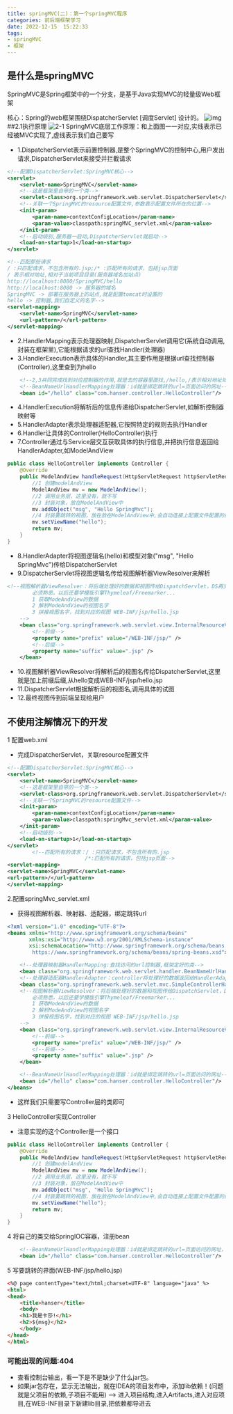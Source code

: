```yaml
---
title: springMVC(二)：第一个springMVC程序
categories: 前后端框架学习
date: 2022-12-15  15:22:33
tags: 
- springMVC
- 框架 
---
```


## 是什么是springMVC

SpringMVC是Spring框架中的一个分支，是基于Java实现MVC的轻量级Web框架

核心：Spring的web框架围绕DispatcherServlet [调度Servlet] 设计的。
![img](https://hanser373.oss-cn-beijing.aliyuncs.com/img/202304141036483.png)
##2.1执行原理
![2-1](https://hanser373.oss-cn-beijing.aliyuncs.com/img/202304141036682.png)
SpringMVC底层工作原理：和上面图一一对应,实线表示已经被MVC实现了,虚线表示我们自己要写

- 1.DispatcherServlet表示前置控制器,是整个SpringMVC的控制中心,用户发出请求,DispatcherServlet来接受并拦截请求
```xml
<!--配置DispatcherServlet:SpringMVC核心-->
<servlet>
    <servlet-name>SpringMVC</servlet-name>
    <!--这是框架里自带的一个类-->
    <servlet-class>org.springframework.web.servlet.DispatcherServlet</servlet-class>
    <!--关联一个SpringMVC的resource配置文件,参数表示配置文件所在的位置-->
    <init-param>
        <param-name>contextConfigLocation</param-name>
        <param-value>classpath:springMVC_servlet.xml</param-value>
    </init-param>
    <!--启动级别,服务器一启动,DispatcherServlet就启动-->
    <load-on-startup>1</load-on-startup>
</servlet>

<!--匹配那些请求
/ :只匹配请求，不包含所有的.jsp;/* :匹配所有的请求，包括jsp页面
/ 表示相对地址,相对于当前项目目录(服务器域名加站点)
http://localhost:8080/SpringMVC/hello
http://localhost:8080 -> 服务器的域名
SpringMVC -> 部署在服务器上的站点,就是配置tomcat时设置的
hello -> 控制器,我们自定义的名字-->
<servlet-mapping>
    <servlet-name>SpringMVC</servlet-name>
    <url-pattern>/</url-pattern>
</servlet-mapping>
```
- 2.HandlerMapping表示处理器映射,DispatcherServlet调用它(系统自动调用,封装在框架里),它能根据请求的url查找Handler(处理器)
- 3.HandlerExecution表示具体的Handler,其主要作用是根据url查找控制器(Controller),这里查到为hello
```xml
    <!--2,3共同完成找到对应控制器的作用,就是去的容器里面找,/hello,/表示相对地址域名加站点名-->
    <!--BeanNameUrlHandlerMapping处理器：id就是绑定跳转的url=页面访问的网址-->
    <bean id="/hello" class="com.hanser.controller.HelloController"/>
```
- 4.HandlerExecution将解析后的信息传递给DispatcherServlet,如解析控制器映射等
- 5.HandlerAdapter表示处理器适配器,它按照特定的规则去执行Handler
- 6.Handler让具体的Controller(HelloController)执行
- 7.Controller通过与Service层交互获取具体的执行信息,并把执行信息返回给HandlerAdapter,如ModelAndView
```java
public class HelloController implements Controller {
    @Override
    public ModelAndView handleRequest(HttpServletRequest httpServletRequest, HttpServletResponse httpServletResponse) throws Exception {
        //1 创建modelAndView
        ModelAndView mv = new ModelAndView();
        //2 调用业务层，这里没有，就不写
        //3 封装对象，放在ModelAndView中
        mv.addObject("msg", "Hello SpringMvc");
        //4 封装要跳转的视图，放在放在ModelAndView中,会自动连接上配置文件配置的前缀和后缀(WEB-INF/jsp/hello.jsp)
        mv.setViewName("hello");
        return mv;
    }
}
```
- 8.HandlerAdapter将视图逻辑名(hello)和模型对象("msg", "Hello SpringMvc")传给DispatcherServlet
- 9.DispatcherServlet将视图逻辑名传给视图解析器ViewResolver来解析
```xml
<!--视图解析器ViewResolver：将后端处理好的数据和视图传给DispatchServlet，DS再交给ViewResolver先解析一遍，确认无误再传给前端
        必须熟悉，以后还要学模版引擎Thymeleaf/Freemarker...
        1 获取ModeAndView的数据
        2 解析ModeAndView的视图名字
        3 拼接视图名字，找到对应的视图 WEB-INF/jsp/hello.jsp
    -->
    <bean class="org.springframework.web.servlet.view.InternalResourceViewResolver" id="internalResourceViewResolver">
        <!--前缀-->
        <property name="prefix" value="/WEB-INF/jsp/" />
        <!--后缀-->
        <property name="suffix" value=".jsp" />
    </bean>
```
- 10.视图解析器ViewResolver将解析后的视图名传给DispatcherServlet,这里就是加上前缀后缀,从hello变成WEB-INF/jsp/hello.jsp
- 11.DispatcherServlet根据解析后的视图名,调用具体的试图
- 12.最终视图传到前端呈现给用户

## 不使用注解情况下的开发

1 配置web.xml

- 完成DispatcherServlet，关联resource配置文件
```xml
<!--配置DispatcherServlet:SpringMVC核心-->
<servlet>
    <servlet-name>SpringMVC</servlet-name>
    <!--这是框架里自带的一个类-->
    <servlet-class>org.springframework.web.servlet.DispatcherServlet</servlet-class>
    <!--关联一个SpringMVC的resource配置文件-->
    <init-param>
        <param-name>contextConfigLocation</param-name>
        <param-value>classpath:springMvc_servlet.xml</param-value>
    </init-param>
    <!--启动级别-->
    <load-on-startup>1</load-on-startup>
</servlet>
        <!--匹配所有的请求：/ :只匹配请求，不包含所有的.jsp
                         /*:匹配所有的请求，包括jsp页面-->
<servlet-mapping>
<servlet-name>SpringMVC</servlet-name>
<url-pattern>/</url-pattern>
</servlet-mapping>
```
2.配置springMvc_servlet.xml
- 获得视图解析器、映射器、适配器，绑定跳转url
```xml
<?xml version="1.0" encoding="UTF-8"?>
<beans xmlns="http://www.springframework.org/schema/beans"
       xmlns:xsi="http://www.w3.org/2001/XMLSchema-instance"
       xsi:schemaLocation="http://www.springframework.org/schema/beans
        https://www.springframework.org/schema/beans/spring-beans.xsd">

    <!--处理器映射器HandlerMapping:查找访问的url控制器,框架定好的类-->
    <bean class="org.springframework.web.servlet.handler.BeanNameUrlHandlerMapping"/>
    <!--处理器适配器HandlerAdapter：controller将处理好的数据返回给HandlerAdapter,框架定好的类-->
    <bean class="org.springframework.web.servlet.mvc.SimpleControllerHandlerAdapter"/>
    <!--视图解析器ViewResolver：将后端处理好的数据和视图传给DispatchServlet，DS再交给ViewResolver先解析一遍，确认无误再传给前端
        必须熟悉，以后还要学模版引擎Thymeleaf/Freemarker...
        1 获取ModeAndView的数据
        2 解析ModeAndView的视图名字
        3 拼接视图名字，找到对应的视图 WEB-INF/jsp/hello.jsp
    -->
    <bean class="org.springframework.web.servlet.view.InternalResourceViewResolver" id="internalResourceViewResolver">
        <!--前缀-->
        <property name="prefix" value="/WEB-INF/jsp/" />
        <!--后缀-->
        <property name="suffix" value=".jsp" />
    </bean>

    <!--BeanNameUrlHandlerMapping处理器：id就是绑定跳转的url=页面访问的网址-->
    <bean id="/hello" class="com.hanser.controller.HelloController"/>
</beans>
```
- 这样我们只需要写Controller层的类即可

3 HelloController实现Controller
- 注意实现的这个Controller是一个接口
```java
public class HelloController implements Controller {
    @Override
    public ModelAndView handleRequest(HttpServletRequest httpServletRequest, HttpServletResponse httpServletResponse) throws Exception {
        //1 创建modelAndView
        ModelAndView mv = new ModelAndView();
        //2 调用业务层，这里没有，就不写
        //3 封装对象，放在ModelAndView中
        mv.addObject("msg", "Hello SpringMvc");
        //4 封装要跳转的视图，放在放在ModelAndView中,会自动连接上配置文件配置的前缀和后缀(WEB-INF/jsp/hello.jsp)
        mv.setViewName("hello");
        return mv;
    }
}
```
4 将自己的类交给SpringIOC容器，注册bean
```xml
    <!--BeanNameUrlHandlerMapping处理器：id就是绑定跳转的url=页面访问的网址，必须带'/'，/表示相对地址(域名加站点名)-->
    <bean id="/hello" class="com.hanser.controller.HelloController"/>
```
5 写要跳转的界面(WEB-INF/jsp/hello.jsp)
```html
<%@ page contentType="text/html;charset=UTF-8" language="java" %>
<html>
<head>
    <title>hanser</title>
    <body>
    <h1>我是卡莎!</h1>
    <h2>${msg}</h2>
    </body>
</head>
</html>
```
### 可能出现的问题:404

- 查看控制台输出，看一下是不是缺少了什么jar包。
- 如果jar包存在，显示无法输出，就在IDEA的项目发布中，添加lib依赖！(问题就是父项目的依赖,子项目不能用)
--> 进入项目结构,进入Artifacts,进入对应项目,在WEB-INF目录下新建lib目录,把依赖都导进去


